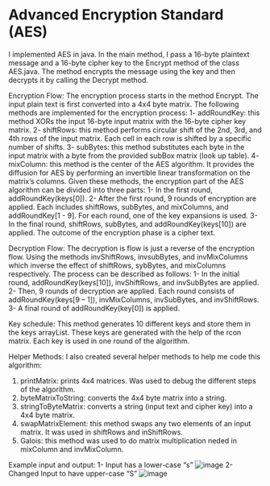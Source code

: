 # Advanced Encryption Standard (AES)

I implemented AES in java. In the main method, I pass a 16-byte plaintext message and a 16-byte cipher key to the Encrypt method of the class AES.java. The method encrypts the message using the key and then decrypts it by calling the Decrypt method.

Encryption Flow:
The encryption process starts in the method Encrypt. The input plain text is first converted into a 4x4 byte matrix. The following methods are implemented for the encryption process:
1- addRoundKey: this method XORs the input 16-byte input matrix with the 16-byte cipher key matrix.
2- shiftRows: this method performs circular shift of the 2nd, 3rd, and 4th rows of the input matrix. Each cell in each row is shifted by a specific number of shifts.
3- subBytes: this method substitutes each byte in the input matrix with a byte from the provided subBox matrix (look up table).
4- mixColumn: this method is the center of the AES algorithm. It provides the diffusion for AES by performing an invertible linear transformation on the matrix’s columns.
Given these methods, the encryption part of the AES algorithm can be divided into three parts:
1- In the first round, addRoundKey(keys[0]).
2- After the first round, 9 rounds of encryption are applied. Each includes shiftRows, subBytes, and mixColumns, and addRoundKey[1 - 9]. For each round, one of the key expansions is used.
3- In the final round, shiftRows, subBytes, and addRoundKey(keys[10]) are applied.
The outcome of the encryption phase is a cipher text.

Decryption Flow:
The decryption is flow is just a reverse of the encryption flow. Using the methods invShiftRows, invsubBytes, and invMixColumns which inverse the effect of shiftRows, sybBytes, and mixColumns respectively. The process can be described as follows:
1- In the initial round, addRoundKey(keys[10]), invShiftRows, and invSubBytes are applied.
2- Then, 9 rounds of decryption are applied. Each round consists of addRoundKey(keys[9 – 1]), invMixColumns, invSubBytes, and invShiftRows.
3- A final round of addRoundKey(key[0]) is applied.

Key schedule:
This method generates 10 different keys and store them in the keys arrayList. These keys are generated with the help of the rcon matrix. Each key is used in one round of the algorithm.

Helper Methods:
I also created several helper methods to help me code this algorithm:
1. printMatrix: prints 4x4 matrices. Was used to debug the different steps of the algorithm.
2. byteMatrixToString: converts the 4x4 byte matrix into a string.
3. stringToByteMatrix: converts a string (input text and cipher key) into a 4x4 byte matrix.
4. swapMatrixElement: this method swaps any two elements of an input matrix. It was used in shiftRows and inShiftRows.
5. Galois: this method was used to do matrix multiplication neded in mixColumn and invMixColumn.

Example input and output:
1- Input has a lower-case “s”
![image](https://user-images.githubusercontent.com/57641878/170394107-f97b418d-784e-4ba0-9366-54e87aa4ad31.png)
2- Changed Input to have upper-case “S”
![image](https://user-images.githubusercontent.com/57641878/170394124-f48111b4-6c1f-4f01-87ad-628b5a99876b.png)

